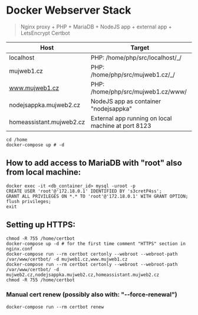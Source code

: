 # Docker Webserver Stack
> Nginx proxy + PHP + MariaDB + NodeJS app + external app + LetsEncrypt Certbot

Host | Target
--- | ---
localhost | PHP: /home/php/src/localhost/_/
mujweb1.cz | PHP: /home/php/src/mujweb1.cz/_/
www.mujweb1.cz | PHP: /home/php/src/mujweb1.cz/www/
nodejsappka.mujweb2.cz | NodeJS app as container "nodejsappka"
homeassistant.mujweb2.cz | External app running on local machine at port 8123
```
cd /home
docker-compose up # -d
```

## How to add access to MariaDB with "root" also from local machine:
```
docker exec -it <db_container_id> mysql -uroot -p
CREATE USER 'root'@'172.18.0.1' IDENTIFIED BY 's3cretP4ss';
GRANT ALL PRIVILEGES ON *.* TO 'root'@'172.18.0.1' WITH GRANT OPTION;
flush privileges;
exit
```

## Setting up HTTPS:
```
chmod -R 755 /home/certbot
docker-compose up -d # for the first time comment "HTTPS" section in nginx.conf
docker-compose run --rm certbot certonly --webroot --webroot-path /var/www/certbot/ -d mujweb1.cz,www.mujweb1.cz
docker-compose run --rm certbot certonly --webroot --webroot-path /var/www/certbot/ -d mujweb2.cz,nodejsappka.mujweb2.cz,homeassistant.mujweb2.cz
chmod -R 755 /home/certbot
```

### Manual cert renew (possibly also with: "--force-renewal")
```
docker-compose run --rm certbot renew
```

